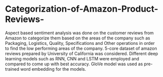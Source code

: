 # Categorization-of-Amazon-Product-Reviews-
Aspect based sentiment analysis was done on the customer reviews from Amazon to categorize them based on the areas of the company     such as Packaging, Logistics, Quality, Specifications and Other operations in order to find the low performing areas of the company. 5-core     dataset of amazon reviews prepared by University of California was considered. Different deep learning models such as RNN, CNN and LSTM        were employed and compared to come up with best accuracy. GloVe model was used as pre-trained word embedding for the models.
